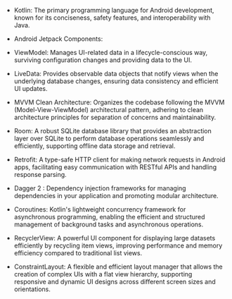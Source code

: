- Kotlin: The primary programming language for Android development, known for its conciseness, safety features, and interoperability with Java.
  
- Android Jetpack Components:
  
- ViewModel: Manages UI-related data in a lifecycle-conscious way, surviving configuration changes and providing data to the UI.
  
- LiveData: Provides observable data objects that notify views when the underlying database changes, ensuring data consistency and efficient UI updates.
  
- MVVM Clean Architecture: Organizes the codebase following the MVVM (Model-View-ViewModel) architectural pattern, adhering to clean architecture principles for separation of concerns and maintainability.
  
- Room: A robust SQLite database library that provides an abstraction layer over SQLite to perform database operations seamlessly and efficiently, supporting offline data storage and retrieval.
  
- Retrofit: A type-safe HTTP client for making network requests in Android apps, facilitating easy communication with RESTful APIs and handling response parsing.
  
- Dagger 2 : Dependency injection frameworks for managing dependencies in your application and promoting modular architecture.
  
- Coroutines: Kotlin's lightweight concurrency framework for asynchronous programming, enabling the efficient and structured management of background tasks and asynchronous operations.
  
- RecyclerView: A powerful UI component for displaying large datasets efficiently by recycling item views, improving performance and memory efficiency compared to traditional list views.
  
- ConstraintLayout: A flexible and efficient layout manager that allows the creation of complex UIs with a flat view hierarchy, supporting responsive and dynamic UI designs across different screen sizes and orientations.
